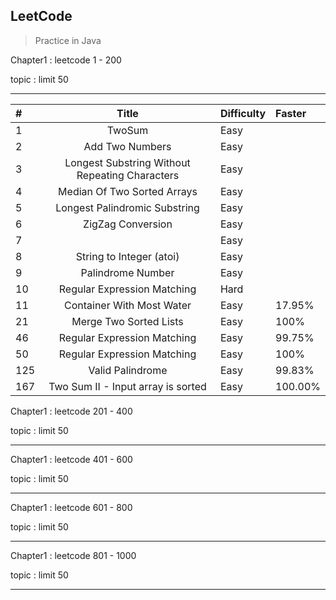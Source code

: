 ## LeetCode

> Practice in Java

Chapter1 : leetcode 1 - 200

topic : limit 50

---

|    # | Title | Difficulty |  Faster
| :--- | :----: | :----      | :----|
|    1 | TwoSum |  Easy      | |
|    2 | Add Two Numbers    |   Easy      | |
|    3 | Longest Substring Without Repeating Characters  |   Easy      | |
|    4 | Median Of Two Sorted Arrays  |   Easy      | |
|    5 | Longest Palindromic Substring  |   Easy      | |
|    6 | ZigZag Conversion  |   Easy      | |
|    7 |   |   Easy      | |
|    8 | String to Integer (atoi)  |   Easy      | |
|    9 | Palindrome Number  |   Easy      | |
|    10 | Regular Expression Matching  |   Hard      | |
|    11 | Container With Most Water  |   Easy      | 17.95% |
|    21 | Merge Two Sorted Lists  |   Easy      | 100% |
|    46 | Regular Expression Matching  |   Easy      | 99.75% |
|    50 | Regular Expression Matching  |   Easy      | 100% |
|  125 | Valid Palindrome  |   Easy      | 99.83%|
|  167 | Two Sum II - Input array is sorted  |   Easy      | 100.00%|


Chapter1 : leetcode 201 - 400

topic : limit 50

---

Chapter1 : leetcode 401 - 600

topic : limit 50

---


Chapter1 : leetcode 601 - 800

topic : limit 50

---

Chapter1 : leetcode 801 - 1000

topic : limit 50

---

